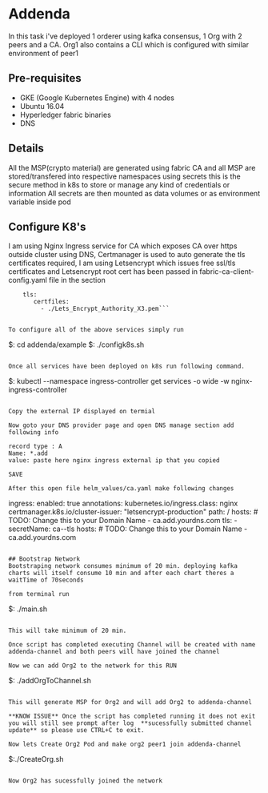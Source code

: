 # Addenda

In this task i've deployed 1 orderer using kafka consensus, 1 Org with 2 peers and a CA. Org1 also contains a CLI which is configured with similar environment of peer1

## Pre-requisites
* GKE (Google Kubernetes Engine) with 4 nodes
* Ubuntu 16.04
* Hyperledger fabric binaries
* DNS

## Details 

  All the MSP(crypto material) are generated using fabric CA and all MSP are stored/transfered into respective namespaces using secrets  this is the secure method in k8s to store or manage any kind of credentials or information
  All secrets are then mounted as data volumes or as environment variable inside pod


## Configure K8's
I am using Nginx Ingress service for CA which exposes CA over https outside cluster using DNS, Certmanager is used to auto generate the tls certificates required, I am using Letsencrypt which issues free ssl/tls certificates and Letsencrypt root cert has been passed in fabric-ca-client-config.yaml file in the section

```    
    tls:
       certfiles:
         - ./Lets_Encrypt_Authority_X3.pem```


To configure all of the above services simply run 

```
   $: cd addenda/example
   $: ./configk8s.sh
```

Once all services have been deployed on k8s run following command.

```
$: kubectl --namespace ingress-controller get services -o wide -w nginx-ingress-controller
```

Copy the external IP displayed on termial

Now goto your DNS provider page and open DNS manage section add following info

```
    record type : A
    Name: *.add
    value: paste here nginx ingress external ip that you copied
``` 
SAVE

After this open file helm_values/ca.yaml make following changes
```
ingress:
  enabled: true
  annotations:
    kubernetes.io/ingress.class: nginx
    certmanager.k8s.io/cluster-issuer: "letsencrypt-production"
  path: /
  hosts:
    # TODO: Change this to your Domain Name
    - ca.add.yourdns.com
  tls:
    - secretName: ca--tls
      hosts:
        # TODO: Change this to your Domain Name
        - ca.add.yourdns.com
```

## Bootstrap Network
Bootstraping network consumes minimum of 20 min. deploying kafka charts will itself consume 10 min and after each chart theres a waitTime of 70seconds

from terminal run
```
$: ./main.sh 
```

This will take minimum of 20 min.

Once script has completed executing Channel will be created with name addenda-channel and both peers will have joined the channel

Now we can add Org2 to the network for this RUN
```
$: ./addOrgToChannel.sh
```

This will generate MSP for Org2 and will add Org2 to addenda-channel

**KNOW ISSUE** Once the script has completed running it does not exit you will still see prompt after log  **sucessfully submitted channel update** so please use CTRL+C to exit.

Now lets Create Org2 Pod and make org2 peer1 join addenda-channel
```
$:./CreateOrg.sh
```

Now Org2 has sucessfully joined the network

